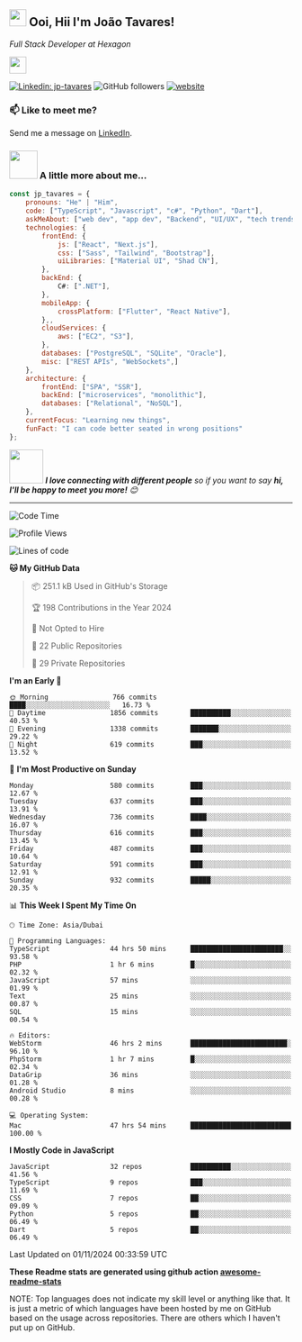 <h2><img src="https://emojis.slackmojis.com/emojis/images/1531849430/4246/blob-sunglasses.gif?1531849430" width="30"/> Ooi, Hii I'm João Tavares!</h2>
<p><em>Full Stack Developer at Hexagon</em></p>
</a><img src="https://media.giphy.com/media/WUlplcMpOCEmTGBtBW/giphy.gif" width="30">
</em></p>

[![Linkedin: jp-tavares](https://img.shields.io/badge/-jp--tavares-blue?style=flat-square&logo=Linkedin&logoColor=white&link=https://www.linkedin.com/in/jp-tavares/)](https://www.linkedin.com/in/jp-tavares/)
![GitHub followers](https://img.shields.io/github/followers/jp-tavares?label=Follow&style=social)
[![website](https://img.shields.io/badge/Website-46a2f1.svg?&style=flat-square&logo=Google-Chrome&logoColor=white&link=https://anmolsingh.me/)](https://anmolsingh.me/)

### 📫 Like to meet me?

Send me a message on [LinkedIn](https://www.linkedin.com/in/jp-tavares/).

### <img src="https://media.giphy.com/media/VgCDAzcKvsR6OM0uWg/giphy.gif" width="50"> A little more about me...

```javascript
const jp_tavares = {
    pronouns: "He" | "Him",
    code: ["TypeScript", "Javascript", "c#", "Python", "Dart"],
    askMeAbout: ["web dev", "app dev", "Backend", "UI/UX", "tech trends"],
    technologies: {
        frontEnd: {
            js: ["React", "Next.js"],
            css: ["Sass", "Tailwind", "Bootstrap"],
            uiLibraries: ["Material UI", "Shad CN"],
        },
        backEnd: {
            C#: [".NET"],
        },
        mobileApp: {
            crossPlatform: ["Flutter", "React Native"],
        },,
        cloudServices: {
            aws: ["EC2", "S3"],
        },
        databases: ["PostgreSQL", "SQLite", "Oracle"],
        misc: ["REST APIs", "WebSockets",]
    },
    architecture: {
        frontEnd: ["SPA", "SSR"],
        backEnd: ["microservices", "monolithic"],
        databases: ["Relational", "NoSQL"],
    },
    currentFocus: "Learning new things",
    funFact: "I can code better seated in wrong positions"
};
```

<img src="https://media.giphy.com/media/LnQjpWaON8nhr21vNW/giphy.gif" width="60"> <em><b>I love connecting with different people</b> so if you want to say <b>hi, I'll be happy to meet you more!</b> 😊</em>

---
<!--START_SECTION:waka-->
![Code Time](http://img.shields.io/badge/Code%20Time-3%2C238%20hrs%2019%20mins-blue)

![Profile Views](http://img.shields.io/badge/Profile%20Views-871-blue)

![Lines of code](https://img.shields.io/badge/From%20Hello%20World%20I%27ve%20Written-6.7%20million%20lines%20of%20code-blue)

**🐱 My GitHub Data**

> 📦 251.1 kB Used in GitHub's Storage
 >
> 🏆 198 Contributions in the Year 2024
 >
> 🚫 Not Opted to Hire
 >
> 📜 22 Public Repositories
 >
> 🔑 29 Private Repositories
 >
**I'm an Early 🐤**

```text
🌞 Morning                766 commits         ████░░░░░░░░░░░░░░░░░░░░░   16.73 %
🌆 Daytime                1856 commits        ██████████░░░░░░░░░░░░░░░   40.53 %
🌃 Evening                1338 commits        ███████░░░░░░░░░░░░░░░░░░   29.22 %
🌙 Night                  619 commits         ███░░░░░░░░░░░░░░░░░░░░░░   13.52 %
```
📅 **I'm Most Productive on Sunday**

```text
Monday                   580 commits         ███░░░░░░░░░░░░░░░░░░░░░░   12.67 %
Tuesday                  637 commits         ███░░░░░░░░░░░░░░░░░░░░░░   13.91 %
Wednesday                736 commits         ████░░░░░░░░░░░░░░░░░░░░░   16.07 %
Thursday                 616 commits         ███░░░░░░░░░░░░░░░░░░░░░░   13.45 %
Friday                   487 commits         ███░░░░░░░░░░░░░░░░░░░░░░   10.64 %
Saturday                 591 commits         ███░░░░░░░░░░░░░░░░░░░░░░   12.91 %
Sunday                   932 commits         █████░░░░░░░░░░░░░░░░░░░░   20.35 %
```


📊 **This Week I Spent My Time On**

```text
🕑︎ Time Zone: Asia/Dubai

💬 Programming Languages:
TypeScript               44 hrs 50 mins      ███████████████████████░░   93.58 %
PHP                      1 hr 6 mins         █░░░░░░░░░░░░░░░░░░░░░░░░   02.32 %
JavaScript               57 mins             ░░░░░░░░░░░░░░░░░░░░░░░░░   01.99 %
Text                     25 mins             ░░░░░░░░░░░░░░░░░░░░░░░░░   00.87 %
SQL                      15 mins             ░░░░░░░░░░░░░░░░░░░░░░░░░   00.54 %

🔥 Editors:
WebStorm                 46 hrs 2 mins       ████████████████████████░   96.10 %
PhpStorm                 1 hr 7 mins         █░░░░░░░░░░░░░░░░░░░░░░░░   02.34 %
DataGrip                 36 mins             ░░░░░░░░░░░░░░░░░░░░░░░░░   01.28 %
Android Studio           8 mins              ░░░░░░░░░░░░░░░░░░░░░░░░░   00.28 %

💻 Operating System:
Mac                      47 hrs 54 mins      █████████████████████████   100.00 %
```

**I Mostly Code in JavaScript**

```text
JavaScript               32 repos            ██████████░░░░░░░░░░░░░░░   41.56 %
TypeScript               9 repos             ███░░░░░░░░░░░░░░░░░░░░░░   11.69 %
CSS                      7 repos             ██░░░░░░░░░░░░░░░░░░░░░░░   09.09 %
Python                   5 repos             ██░░░░░░░░░░░░░░░░░░░░░░░   06.49 %
Dart                     5 repos             ██░░░░░░░░░░░░░░░░░░░░░░░   06.49 %
```




 Last Updated on 01/11/2024 00:33:59 UTC
<!--END_SECTION:waka-->

**These Readme stats are generated using github action [awesome-readme-stats](https://github.com/anmol098/waka-readme-stats)**

NOTE: Top languages does not indicate my skill level or anything like that. It is just a metric of which languages have been hosted by me on GitHub based on the usage across repositories. There are others which I haven't put up on GitHub.
